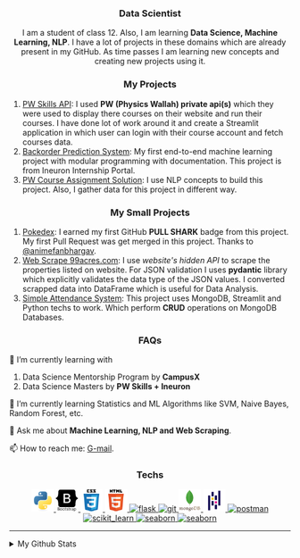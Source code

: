 <h3 align="center" style="font-weight: bold;">Data Scientist</h3>

<p align="center">
I am a student of class 12. Also, I am learning <span style="font-weight: bold;">Data Science, Machine Learning, NLP</span>. I have a lot of projects in these domains which are already present in my GitHub. As time passes I am learning new concepts and creating new projects using it.
</p>

<h3 align="center" style="font-weight: bold;">My Projects</h3>

1. [PW Skills API](https://github.com/arv-anshul/pw-api): I used **PW (Physics Wallah) private api(s)** which they were used to display there courses on their website and run their courses. I have done lot of work around it and create a Streamlit application in which user can login with their course account and fetch courses data.
2. [Backorder Prediction System](http://github.com/arv-anshul/ineuron-backorder-prediction): My first end-to-end machine learning project with modular programming with documentation. This project is from Ineuron Internship Portal.
3. [PW Course Assignment Solution](http://github.com/arv-anshul/pw-impact-batch): I use NLP concepts to build this project. Also, I gather data for this project in different way.

<h3 align="center" style="font-weight: bold;">My Small Projects</h3>

1. [Pokedex](https://github.com/arv-anshul/Pokedex): I earned my first GitHub **PULL SHARK** badge from this project. My first Pull Request was get merged in this project. Thanks to [@animefanbhargav](https://github.com/animefanbhargav).
2. [Web Scrape 99acres.com](https://github.com/arv-anshul/99acres-scrape): I use *website's hidden API* to scrape the properties listed on website. For JSON validation I uses **pydantic** library which explicitly validates the data type of the JSON values. I converted scrapped data into DataFrame which is useful for Data Analysis.
3. [Simple Attendance System](https://github.com/arv-anshul/attendaadnce-system): This project uses MongoDB, Streamlit and Python techs to work. Which perform **CRUD** operations on MongoDB Databases.
<h3 align="center" style="font-weight: bold;">FAQs</h3>

🔭 I’m currently learning with

1. Data Science Mentorship Program by **CampusX**
2. Data Science Masters by **PW Skills + Ineuron**

🌱 I’m currently learning Statistics and ML Algorithms like SVM, Naive Bayes, Random Forest, etc.

💬 Ask me about **Machine Learning, NLP and Web Scraping**.

📫 How to reach me: [G-mail](mailto:arv.anshul.1864@gmail.com).

<h3 align="center" style="font-weight: bold;">Techs</h3>

<p align="center">
  <a href="https://www.python.org" target="_blank" rel="noreferrer">
    <img src="https://raw.githubusercontent.com/devicons/devicon/master/icons/python/python-original.svg" alt="python" width="40" height="40" />
  </a>
  <a href="https://getbootstrap.com" target="_blank" rel="noreferrer">
    <img src="https://raw.githubusercontent.com/devicons/devicon/master/icons/bootstrap/bootstrap-plain-wordmark.svg" alt="bootstrap" width="40" height="40" />
  </a>
  <a href="https://www.w3schools.com/css/" target="_blank" rel="noreferrer">
    <img src="https://raw.githubusercontent.com/devicons/devicon/master/icons/css3/css3-original-wordmark.svg" alt="css3" width="40" height="40" />
  </a>
  <a href="https://www.w3.org/html/" target="_blank" rel="noreferrer">
    <img src="https://raw.githubusercontent.com/devicons/devicon/master/icons/html5/html5-original-wordmark.svg" alt="html5" width="40" height="40" />
  </a>
  <a href="https://flask.palletsprojects.com/" target="_blank" rel="noreferrer">
    <img src="https://www.vectorlogo.zone/logos/pocoo_flask/pocoo_flask-icon.svg" alt="flask" width="40" height="40" />
  </a>
  <a href="https://git-scm.com/" target="_blank" rel="noreferrer">
    <img src="https://www.vectorlogo.zone/logos/git-scm/git-scm-icon.svg" alt="git" width="40" height="40" />
  </a>
  <a href="https://www.mongodb.com/" target="_blank" rel="noreferrer">
    <img src="https://raw.githubusercontent.com/devicons/devicon/master/icons/mongodb/mongodb-original-wordmark.svg" alt="mongodb" width="40" height="40" />
  </a>
  <a href="https://pandas.pydata.org/" target="_blank" rel="noreferrer">
    <img src="https://raw.githubusercontent.com/devicons/devicon/2ae2a900d2f041da66e950e4d48052658d850630/icons/pandas/pandas-original.svg" alt="pandas" width="40" height="40" />
  </a>
  <a href="https://postman.com" target="_blank" rel="noreferrer">
    <img src="https://www.vectorlogo.zone/logos/getpostman/getpostman-icon.svg" alt="postman" width="40" height="40" />
  </a>
  <a href="https://scikit-learn.org/" target="_blank" rel="noreferrer">
    <img src="https://upload.wikimedia.org/wikipedia/commons/0/05/Scikit_learn_logo_small.svg" alt="scikit_learn" width="40" height="40" />
  </a>
  <a href="https://seaborn.pydata.org/" target="_blank" rel="noreferrer">
    <img src="https://seaborn.pydata.org/_images/logo-mark-lightbg.svg" alt="seaborn" width="40" height="40" />
  </a>
  <a href="https://www.youtube.com/" target="_blank" rel="noreferrer">
    <img src="https://www.vectorlogo.zone/logos/youtube/youtube-icon.svg" alt="seaborn" width="40" height="40" />
  </a>
</p>

---

<details>
  <summary>My Github Stats</summary>

  <p align=center >
    <img src="https://github-readme-stats.vercel.app/api/top-langs?username=arv-anshul&show_icons=true&locale=en&layout=compact&theme=transparent&hide_border=true&hide=jupyter%20notebook" alt="arv-anshul" height=150>
    <img src="https://github-readme-streak-stats.herokuapp.com/?user=arv-anshul&theme=transparent&hide_border=true" alt="arv-anshul" height=150>
    <img src="https://github-readme-stats.vercel.app/api?username=arv-anshul&rank_icon=percentile&theme=transparent&hide_border=true&include_all_commits=true" alt="arv-anshul" height=150>
  </p>

</details>
